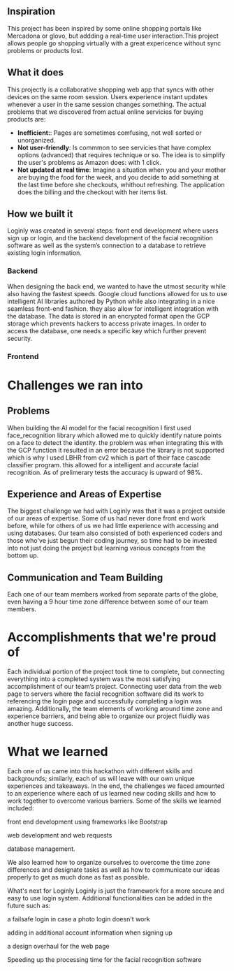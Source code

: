 ## Inspiration
This project has been inspired by some online shopping portals like Mercadona or glovo, but addding a real-time user interaction.This project allows people go shopping virtually with a great expericence without sync problems or products lost.

## What it does
This projectly is a collaborative shopping web app that syncs with other devices on the same room session. Users experience instant updates whenever a user in the same session changes something. The actual problems that we discovered from actual online servicies for buying products are:
- **Inefficient:**: Pages are sometimes comfusing, not well sorted or unorganized.
- **Not user-friendly**: Is commmon to see servicies that have complex options (advanced) that requires technique or so. The idea is to simplify the user's problems as Amazon does: with 1 click.
- **Not updated at real time**: Imagine a situation when you and your mother are buying the food for the week, and you decide to add something at the last time before she checkouts, whithout refreshing. The application does the billing and the checkout with her items list. 

## How we built it
Loginly was created in several steps: front end development where users sign up or login, and the backend development of the facial recognition software as well as the system’s connection to a database to retrieve existing login information.

### Backend
When designing the back end, we wanted to have the utmost security while also having the fastest speeds. Google cloud functions allowed for us to use intelligent AI libraries authored by Python while also integrating in a nice seamless front-end fashion. they also allow for intelligent integration with the database. The data is stored in an encrypted format open the GCP storage which prevents hackers to access private images. In order to access the database, one needs a specific key which further prevent security.

### Frontend


# Challenges we ran into
## Problems
When building the AI model for the facial recognition I first used face_recognition library which allowed me to quickly identify nature points on a face to detect the identity. the problem was when integrating this with the GCP function it resulted in an error because the library is not supported which is why I used LBHR from cv2 which is part of their face cascade classifier program. this allowed for a intelligent and accurate facial recognition. As of prelimerary tests the accuracy is upward of 98%.

## Experience and Areas of Expertise
The biggest challenge we had with Loginly was that it was a project outside of our areas of expertise. Some of us had never done front end work before, while for others of us we had little experience with accessing and using databases. Our team also consisted of both experienced coders and those who've just begun their coding journey, so time had to be invested into not just doing the project but learning various concepts from the bottom up.

## Communication and Team Building
Each one of our team members worked from separate parts of the globe, even having a 9 hour time zone difference between some of our team members.

# Accomplishments that we're proud of
Each individual portion of the project took time to complete, but connecting everything into a completed system was the most satisfying accomplishment of our team’s project. Connecting user data from the web page to servers where the facial recognition software did its work to referencing the login page and successfully completing a login was amazing. Additionally, the team elements of working around time zone and experience barriers, and being able to organize our project fluidly was another huge success.

# What we learned
Each one of us came into this hackathon with different skills and backgrounds; similarly, each of us will leave with our own unique experiences and takeaways. In the end, the challenges we faced amounted to an experience where each of us learned new coding skills and how to work together to overcome various barriers. Some of the skills we learned included:

front end development using frameworks like Bootstrap

web development and web requests

database management.

We also learned how to organize ourselves to overcome the time zone differences and designate tasks as well as how to communicate our ideas properly to get as much done as fast as possible.

What's next for Loginly
Loginly is just the framework for a more secure and easy to use login system. Additional functionalities can be added in the future such as:

a failsafe login in case a photo login doesn't work

adding in additional account information when signing up

a design overhaul for the web page

Speeding up the processing time for the facial recognition software